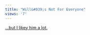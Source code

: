 ```yaml
---
title: "Will&#039;s Not For Everyone"
views: '7'
---
```

<p><a href="https://www.apple.com/trailers/dreamworks/anchorman-tlr.html">...but I likey him a lot.</a></p>
